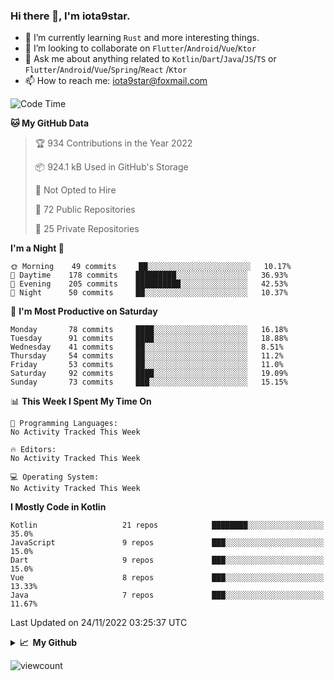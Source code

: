 ### Hi there 👋, I'm iota9star.

- 🌱 I’m currently learning `Rust` and more interesting things.
- 👯 I’m looking to collaborate on `Flutter`/`Android`/`Vue`/`Ktor`
- 💬 Ask me about anything related to `Kotlin`/`Dart`/`Java`/`JS`/`TS` or `Flutter`/`Android`/`Vue`/`Spring`/`React`
  /`Ktor`
- 📫 How to reach me: [iota9star@foxmail.com](iota9star@foxmail.com)



<!--START_SECTION:waka-->
![Code Time](http://img.shields.io/badge/Code%20Time-3%2C090%20hrs%2054%20mins-blue)

**🐱 My GitHub Data** 

> 🏆 934 Contributions in the Year 2022
 > 
> 📦 924.1 kB Used in GitHub's Storage 
 > 
> 🚫 Not Opted to Hire
 > 
> 📜 72 Public Repositories 
 > 
> 🔑 25 Private Repositories  
 > 
**I'm a Night 🦉** 

```text
🌞 Morning    49 commits     ██░░░░░░░░░░░░░░░░░░░░░░░   10.17% 
🌆 Daytime    178 commits    █████████░░░░░░░░░░░░░░░░   36.93% 
🌃 Evening    205 commits    ██████████░░░░░░░░░░░░░░░   42.53% 
🌙 Night      50 commits     ██░░░░░░░░░░░░░░░░░░░░░░░   10.37%

```
📅 **I'm Most Productive on Saturday** 

```text
Monday       78 commits     ████░░░░░░░░░░░░░░░░░░░░░   16.18% 
Tuesday      91 commits     ████░░░░░░░░░░░░░░░░░░░░░   18.88% 
Wednesday    41 commits     ██░░░░░░░░░░░░░░░░░░░░░░░   8.51% 
Thursday     54 commits     ██░░░░░░░░░░░░░░░░░░░░░░░   11.2% 
Friday       53 commits     ██░░░░░░░░░░░░░░░░░░░░░░░   11.0% 
Saturday     92 commits     ████░░░░░░░░░░░░░░░░░░░░░   19.09% 
Sunday       73 commits     ███░░░░░░░░░░░░░░░░░░░░░░   15.15%

```


📊 **This Week I Spent My Time On** 

```text
💬 Programming Languages: 
No Activity Tracked This Week

🔥 Editors: 
No Activity Tracked This Week

💻 Operating System: 
No Activity Tracked This Week

```

**I Mostly Code in Kotlin** 

```text
Kotlin                   21 repos            ████████░░░░░░░░░░░░░░░░░   35.0% 
JavaScript               9 repos             ███░░░░░░░░░░░░░░░░░░░░░░   15.0% 
Dart                     9 repos             ███░░░░░░░░░░░░░░░░░░░░░░   15.0% 
Vue                      8 repos             ███░░░░░░░░░░░░░░░░░░░░░░   13.33% 
Java                     7 repos             ███░░░░░░░░░░░░░░░░░░░░░░   11.67%

```



 Last Updated on 24/11/2022 03:25:37 UTC
<!--END_SECTION:waka-->

<details>
  <summary><b>📈&nbsp;&nbsp;My Github</b></summary>
  <br>
  <img src='https://github-profile-trophy.vercel.app/?username=iota9star'>
  <img src='https://bad-apple-github-readme.vercel.app/api?show_bg=1&username=iota9star&hide_title=true'>
  <img src='http://cr-skills-chart-widget.azurewebsites.net/api/api?username=iota9star'>
</details>


![viewcount](https://count.getloli.com/get/@iota9star?theme=rule34)
